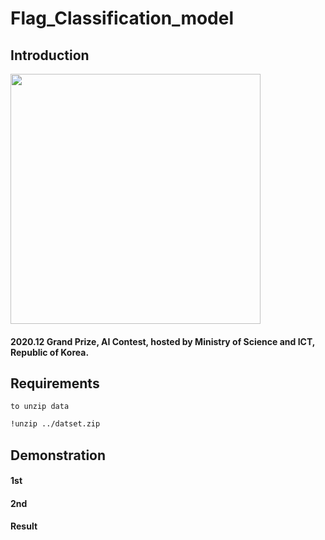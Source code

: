 # Flag_Classification_model

## Introduction

  

<img src = "https://github.com/Korea-Flag-Classification/Flag_Classification_model/blob/main/img/img.png" width="400px">

  
#### 2020.12 Grand Prize, AI Contest, hosted by Ministry of Science and ICT, Republic of Korea. 

  

## Requirements

    to unzip data

```bash
!unzip ../datset.zip
```

## Demonstration

#### 1st

    

#### 2nd  


#### Result  

